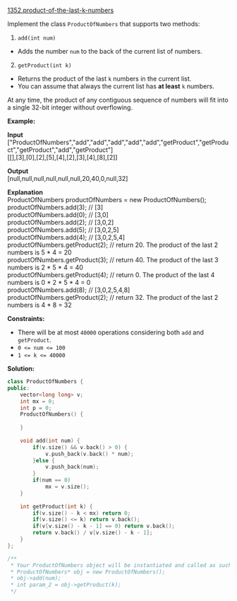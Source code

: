 [1352.product-of-the-last-k-numbers](https://leetcode.com/problems/product-of-the-last-k-numbers/)  

Implement the class `ProductOfNumbers` that supports two methods:

1. `add(int num)`

*   Adds the number `num` to the back of the current list of numbers.

2. `getProduct(int k)`

*   Returns the product of the last `k` numbers in the current list.
*   You can assume that always the current list has **at least** `k` numbers.

At any time, the product of any contiguous sequence of numbers will fit into a single 32-bit integer without overflowing.

**Example:**

  
**Input**  
\["ProductOfNumbers","add","add","add","add","add","getProduct","getProduct","getProduct","add","getProduct"\]  
\[\[\],\[3\],\[0\],\[2\],\[5\],\[4\],\[2\],\[3\],\[4\],\[8\],\[2\]\]  
  
**Output**  
\[null,null,null,null,null,null,20,40,0,null,32\]  
  
**Explanation**  
ProductOfNumbers productOfNumbers = new ProductOfNumbers();  
productOfNumbers.add(3);        // \[3\]  
productOfNumbers.add(0);        // \[3,0\]  
productOfNumbers.add(2);        // \[3,0,2\]  
productOfNumbers.add(5);        // \[3,0,2,5\]  
productOfNumbers.add(4);        // \[3,0,2,5,4\]  
productOfNumbers.getProduct(2); // return 20. The product of the last 2 numbers is 5 \* 4 = 20  
productOfNumbers.getProduct(3); // return 40. The product of the last 3 numbers is 2 \* 5 \* 4 = 40  
productOfNumbers.getProduct(4); // return 0. The product of the last 4 numbers is 0 \* 2 \* 5 \* 4 = 0  
productOfNumbers.add(8);        // \[3,0,2,5,4,8\]  
productOfNumbers.getProduct(2); // return 32. The product of the last 2 numbers is 4 \* 8 = 32   

**Constraints:**

*   There will be at most `40000` operations considering both `add` and `getProduct`.
*   `0 <= num <= 100`
*   `1 <= k <= 40000`  



**Solution:**  

```cpp
class ProductOfNumbers {
public:
    vector<long long> v;
    int mx = 0;
    int p = 0;
    ProductOfNumbers() {
        
    }
    
    void add(int num) {
        if(v.size() && v.back() > 0) {
            v.push_back(v.back() * num);
        }else {
            v.push_back(num);
        }
        if(num == 0)
            mx = v.size();
    }
    
    int getProduct(int k) {
        if(v.size() - k < mx) return 0;
        if(v.size() <= k) return v.back();
        if(v[v.size() - k - 1] == 0) return v.back();
        return v.back() / v[v.size() - k - 1];
    }
};

/**
 * Your ProductOfNumbers object will be instantiated and called as such:
 * ProductOfNumbers* obj = new ProductOfNumbers();
 * obj->add(num);
 * int param_2 = obj->getProduct(k);
 */
```
      